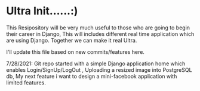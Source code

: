 # Ultra Init......:)
This Resipository will be very much useful to those who are going to begin their career in Django, This will includes 
different real time application which are using Django. Together we can make it real Ultra.

I'll update this file based on new commits/features here.

7/28/2021:  Git repo started with a simple Django application home which enables Login/SignUp/LogOut , Uploading a resized image into PostgreSQL db, My next feature i want to design
a mini-facebook application with limited features. 
